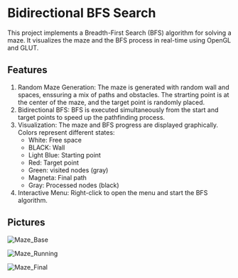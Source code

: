 # Bidirectional BFS Search

This project implements a Breadth-First Search (BFS) algorithm for solving a maze. It visualizes the maze and the BFS process in real-time using OpenGL and GLUT.

## Features
1. Random Maze Generation:
  The maze is generated with random wall and spaces, enssuring a mix of paths and obstacles.
  The strarting point is at the center of the maze, and the target point is randomly placed.
2. Bidirectional BFS:
  BFS is executed simultaneously from the start and target points to speed up the pathfinding process.
3. Visualization:
  The maze and BFS progress are displayed graphically.
  Colors represent different states:
    - White: Free space
    - BLACK: Wall
    - Light Blue: Starting point
    - Red: Target point
    - Green: visited nodes (gray)
    - Magneta: Final path
    - Gray: Processed nodes (black)
4. Interactive Menu:
  Right-click to open the menu and start the BFS algorithm.

## Pictures
![Maze_Base](https://github.com/user-attachments/assets/442956a2-965c-49eb-90cf-3a22a2929465)

![Maze_Running](https://github.com/user-attachments/assets/c51b7d70-720b-450f-8e05-a5251e1fbdae)

![Maze_Final](https://github.com/user-attachments/assets/d6611af8-08c3-4512-af5b-ac7fbb094c67)

